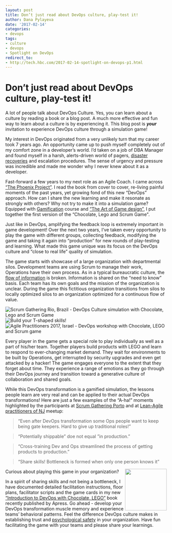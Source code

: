 ```yaml
---
layout: post
title: Don’t just read about DevOps culture, play-test it!
author: Dana Pylayeva
date: '2017-02-14'
categories: 
- devops
tags:
- culture
- devops
- Spotlight on DevOps
redirect_to:
- http://tech.hbc.com/2017-02-14-spotlight-on-devops-p1.html
---
```


# Don’t just read about DevOps culture, play-test it!

A lot of people talk about DevOps Culture. Yes, you can learn about a culture by reading a book or a blog post. A much more effective and fun way to learn about a culture is by experiencing it. This blog post is _**your**_ invitation to experience DevOps culture through a simulation game! 

My interest in DevOps originated from a very unlikely turn that my career took 7 years ago. An opportunity came up to push myself completely out of my comfort zone in a developer’s world. I’d taken on a job of DBA Manager and found myself in a harsh, alerts-driven world of pagers, [disaster recoveries](https://en.wikipedia.org/wiki/Disaster_recovery) and escalation procedures. The sense of urgency and pressure was incredible and made me wonder why I never knew about it as a developer.

Fast-forward a few years to my next role as an Agile Coach. I came across [“The Phoenix Project”](https://www.amazon.com/Phoenix-Project-DevOps-Helping-Business/dp/0988262592). I read the book from cover to cover, re-living painful moments of the past years, yet growing fond of this new “DevOps” approach.  How can I share the new learning and make it resonate as strongly with others? Why not try to make it into a simulation game?
Equipped with [Gamification](https://www.coursera.org/learn/gamification) course and [“The Art of Game design”](https://www.amazon.com/Art-Game-Design-Book-Lenses/dp/0123694965), I put together the first version of the “Chocolate, Lego and Scrum Game". 

Just like in DevOps, amplifying the feedback loop is extremely important in game development!  Over the next two years, I’ve taken every opportunity to play the game with different groups, collecting feedback, modifying the game and taking it again into “production” for new rounds of play-testing and learning. What made this game unique was its focus on the DevOps culture and “close to real life” quality of simulation. 

The game starts with showcase of a large organization with departmental silos. Development teams are using Scrum to manage their work, Operations have their own process.  As in a typical bureaucratic culture, the [flow of information](https://www.researchgate.net/publication/261186680_The_study_of_information_flow_A_personal_journey) is broken. Information is shared on the “need to know” basis. Each team has its own goals and the mission of the organization is unclear. During the game this fictitious organization transitions from silos to locally optimized silos to an organization optimized for a continuous flow of value.

![Scrum Gathering Rio, Brazil - DevOps Culture simulation with Chocolate, Lego and Scrum Game](http://i.imgur.com/qKl4fWr.jpg?2) ![Build your T-shaped skills!](http://i.imgur.com/Q2tjPX7.jpg?1)
![Agile Practitioners 2017, Israel - DevOps workshop with Chocolate, LEGO and Scrum game](http://i.imgur.com/QcYjpZ6.png?2)

Every player in the game gets a special role to play individually as well as a part of his/her team.  Together players build products with LEGO and learn to respond to ever-changing market demand.  They wait for environments to be built by Operations, get interrupted by security upgrades and even get attacked by a hacker! The game engages everyone to the extent that they forget about time. They experience a range of emotions as they go through their DevOps journey and transition toward a generative culture of collaboration and shared goals.

While this DevOps transformation is a gamified simulation, the lessons people learn are very real and can be applied to their actual DevOps transformations!
Here are just a few examples of the “A-ha!” moments highlighted by the participants at [Scrum Gathering Porto](https://www.facebook.com/pg/Chocolate-Lego-and-Scrum-Game-Intro-to-DevOps-163199094149551/photos/?tab=album&album_id=169296690206458) and at [Lean-Agile practitioners of NJ](https://www.meetup.com/Lean-Agile-Practitioners-of-New-Jersey/events/235763877/) meetup:

> “Even after DevOps transformation some Ops people want to keep being gate keepers. Hard to give up traditional roles!”

> “Potentially shippable” doe not equal ”in production.”

> “Cross-training Dev and Ops streamlined the process of getting products to production.”

> “Share skills! Bottleneck is formed when only one person knows it”

<a href="https://www.amazon.com/Introduction-DevOps-Chocolate-LEGO-Scrum/dp/1484225643"><img src="http://i.imgur.com/vyB2Jzo.jpg" align="right" width="130"/></a>
Curious about playing this game in your organization? 

In a spirit of sharing skills and not being a bottleneck, I have documented detailed facilitation instructions, floor plans, facilitator scripts and the game cards in my new [“Introduction to DevOps with Chocolate, LEGO”](https://www.amazon.com/Introduction-DevOps-Chocolate-LEGO-Scrum/dp/1484225643) book recently published by Apress. Go ahead - develop your DevOps transformation muscle memory and experience teams’ behavioral patterns.  Feel the difference DevOps culture makes in establishing trust and [psychological safety](https://en.wikipedia.org/wiki/Psychological_safety) in your organization.
Have fun facilitating the game with your teams and please share your learnings.

